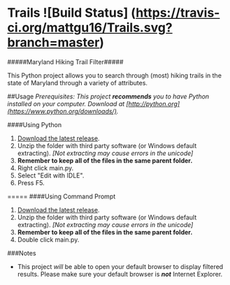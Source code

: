 Trails ![Build Status] (https://travis-ci.org/mattgu16/Trails.svg?branch=master)
============
#####Maryland Hiking Trail Filter#####

This Python project allows you to search through (most) hiking trails in the state of Maryland through a variety of attributes.

##Usage
_Prerequisites: This project **recommends** you to have Python installed on your computer. Download at [http://python.org](https://www.python.org/downloads/)._

####Using Python
1. [Download the latest release](https://github.com/mattgu16/Trails/releases/).
2. Unzip the folder with third party software (or Windows default extracting). _[Not extracting may cause errors in the unicode]_
3. **Remember to keep all of the files in the same parent folder.**
4. Right click main.py.
5. Select "Edit with IDLE".
6. Press F5.

=====
####Using Command Prompt
1. [Download the latest release](https://github.com/mattgu16/Trails/releases/).
2. Unzip the folder with third party software (or Windows default extracting). _[Not extracting may cause errors in the unicode]_
3. **Remember to keep all of the files in the same parent folder.**
4. Double click main.py.

###Notes
- This project _will_ be able to open your default browser to display filtered results. Please make sure your default browser is ***not*** Internet Explorer.

